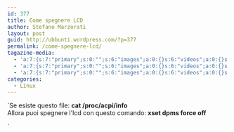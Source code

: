 ```yaml
---
id: 377
title: Come spegnere LCD
author: Stefano Marzorati
layout: post
guid: http://ubbunti.wordpress.com/?p=377
permalink: /come-spegnere-lcd/
tagazine-media:
  - 'a:7:{s:7:"primary";s:0:"";s:6:"images";a:0:{}s:6:"videos";a:0:{}s:11:"image_count";s:1:"0";s:6:"author";s:6:"116741";s:7:"blog_id";s:8:"21149954";s:9:"mod_stamp";s:19:"2011-03-17 22:53:44";}'
  - 'a:7:{s:7:"primary";s:0:"";s:6:"images";a:0:{}s:6:"videos";a:0:{}s:11:"image_count";s:1:"0";s:6:"author";s:6:"116741";s:7:"blog_id";s:8:"21149954";s:9:"mod_stamp";s:19:"2011-03-17 22:53:44";}'
  - 'a:7:{s:7:"primary";s:0:"";s:6:"images";a:0:{}s:6:"videos";a:0:{}s:11:"image_count";s:1:"0";s:6:"author";s:6:"116741";s:7:"blog_id";s:8:"21149954";s:9:"mod_stamp";s:19:"2011-03-17 22:53:44";}'
categories:
  - Linux
---
```

`Se esiste questo file: <strong>cat /proc/acpi/info</strong><br />
Allora puoi spegnere l'lcd con questo comando: <strong>xset dpms force off</strong></p>
<p>`